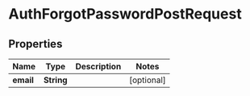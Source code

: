 

# AuthForgotPasswordPostRequest


## Properties

| Name | Type | Description | Notes |
|------------ | ------------- | ------------- | -------------|
|**email** | **String** |  |  [optional] |




